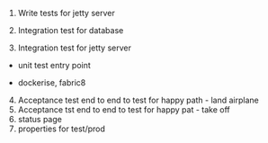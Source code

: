 1. Write tests for jetty server

2. Integration test for database
3. Integration test for jetty server
- unit test entry point

- dockerise, fabric8
4. Acceptance test end to end to test for happy path - land airplane
5. Acceptance tst end to end to test for happy pat - take off
6. status page
7. properties for test/prod